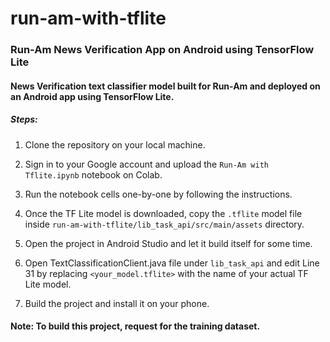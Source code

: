 # run-am-with-tflite

### Run-Am News Verification App on Android using TensorFlow Lite

#### News Verification text classifier model built for Run-Am and deployed on an Android app using TensorFlow Lite.

##### Steps:

1. Clone the repository on your local machine.

2. Sign in to your Google account and upload the `Run-Am with Tflite.ipynb` notebook on Colab.

3. Run the notebook cells one-by-one by following the instructions.

4. Once the TF Lite model is downloaded, copy the `.tflite` model file inside `run-am-with-tflite/lib_task_api/src/main/assets` directory.

5. Open the project in Android Studio and let it build itself for some time.

6. Open TextClassificationClient.java file under `lib_task_api` and edit Line 31 by replacing `<your_model.tflite>` with the name of your actual TF Lite model.

7. Build the project and install it on your phone.

#### Note: To build this project, request for the training dataset.
